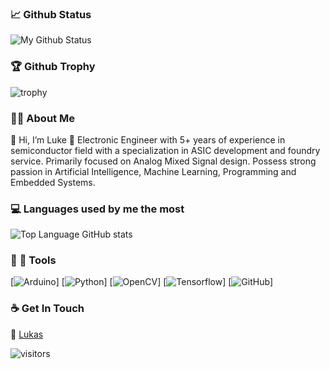 ### :chart_with_upwards_trend: Github Status
![My Github Status](https://github-readme-stats.vercel.app/api?username=develtechmon&show_icons=true&hide_border=true&theme=radical)
<!---  ![Top Langs](https://github-readme-stats.vercel.app/api/top-langs/?username=sieuwe1&show_icons=true&hide_border=true&theme=radical&hide=CSS,JavaScript) -->

### 🏆 Github Trophy
![trophy](https://github-profile-trophy.vercel.app/?username=develtechmon&theme=monokai&rank=SSS,SS,S,AAA,AA,A,B,C,SECRET)

<!-- ### :video_camera: Last Video
[![youtube video](https://img.youtube.com/vi/n0RhimFSIDw/0.jpg)](https://www.youtube.com/watch?v=n0RhimFSIDw)
 -->
### 👨‍💻 About Me 
👋 Hi, I’m Luke
👀 Electronic Engineer with 5+ years of experience in semiconductor field with a specialization in ASIC development and foundry service. Primarily focused on Analog Mixed Signal design. Possess strong passion in Artificial Intelligence, Machine Learning, Programming and Embedded Systems.

### 💻 Languages used by me the most 
![Top Language GitHub stats](https://github-readme-stats.vercel.app/api/top-langs/?username=develtechmon&layout=compact&theme=radical&langs_count=6)

### :wrench: :hammer: Tools
[![Arduino](https://img.shields.io/badge/-Arduino-green?style=flat&logo=arduino&link=https://github.com/sieuwe1)]
[![Python](https://img.shields.io/badge/-Python-black?style=flat&logo=python&link=https://github.com/sieuwe1)]
[![OpenCV](https://img.shields.io/badge/-OpenCV-blue?style=flat&logo=opencv&link=https://github.com/sieuwe1)]
[![Tensorflow](https://img.shields.io/badge/-Tensorflow-gray?style=flat&logo=tensorflow&link=https://github.com/sieuwe1)]
[![GitHub](https://img.shields.io/badge/-GitHub-181717?style=flat&logo=github&link=https://github.com/sieuwe1)]

<!--
### 👀 Active Repo's
[![Lane_Detection](https://github-readme-stats.vercel.app/api/pin/?username=MaybeShewill-CV&repo=lanenet-lane-detection&theme=radical)](https://github.com/MaybeShewill-CV/lanenet-lane-detection)
[![BiseNetV2](https://github-readme-stats.vercel.app/api/pin/?username=MaybeShewill-CV&repo=bisenetv2-tensorflow&theme=radical)](https://github.com/MaybeShewill-CV/bisenetv2-tensorflow)
-->

### ☕ Get In Touch
:rocket: [Lukas](https://sieuwe.eu/)

![visitors](https://visitor-badge.glitch.me/badge?page_id=sieuwe1.visitor-badge)
